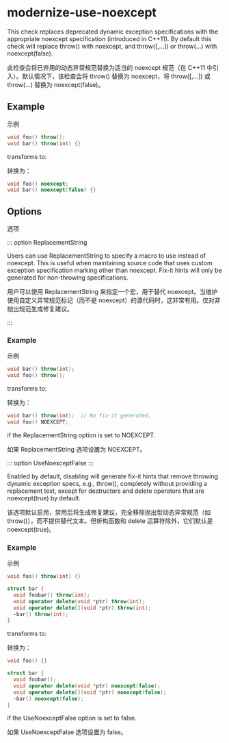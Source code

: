 # modernize-use-noexcept

This check replaces deprecated dynamic exception specifications with the appropriate noexcept specification (introduced in C++11). By default this check will replace throw() with noexcept, and throw(<exception>[,...]) or throw(...) with noexcept(false).

此检查会将已弃用的动态异常规范替换为适当的 noexcept 规范（在 C++11 中引入）。默认情况下，该检查会将 throw() 替换为 noexcept，将 throw(<exception>[,...]) 或 throw(...) 替换为 noexcept(false)。

## Example

示例

```c++
void foo() throw();
void bar() throw(int) {}
```

transforms to:

转换为：

```c++
void foo() noexcept;
void bar() noexcept(false) {}
```

## Options

选项

::: option
ReplacementString

Users can use ReplacementString to specify a macro to use instead of noexcept. This is useful when maintaining source code that uses custom exception specification marking other than noexcept. Fix-it hints will only be generated for non-throwing specifications.

用户可以使用 ReplacementString 来指定一个宏，用于替代 noexcept。当维护使用自定义异常规范标记（而不是 noexcept）的源代码时，这非常有用。仅对非抛出规范生成修复建议。

:::

### Example

示例

```c++
void bar() throw(int);
void foo() throw();
```

transforms to:

转换为：

```c++
void bar() throw(int);  // No fix-it generated.
void foo() NOEXCEPT;
```

if the ReplacementString option is set to NOEXCEPT.

如果 ReplacementString 选项设置为 NOEXCEPT。

::: option
UseNoexceptFalse
:::

Enabled by default, disabling will generate fix-it hints that remove throwing dynamic exception specs, e.g., throw(<something>), completely without providing a replacement text, except for destructors and delete operators that are noexcept(true) by default.

该选项默认启用，禁用后将生成修复建议，完全移除抛出型动态异常规范（如 throw(<something>)），而不提供替代文本。但析构函数和 delete 运算符除外，它们默认是 noexcept(true)。

### Example

示例

```c++
void foo() throw(int) {}

struct bar {
  void foobar() throw(int);
  void operator delete(void *ptr) throw(int);
  void operator delete[](void *ptr) throw(int);
  ~bar() throw(int);
}
```

transforms to:

转换为：

```c++
void foo() {}

struct bar {
  void foobar();
  void operator delete(void *ptr) noexcept(false);
  void operator delete[](void *ptr) noexcept(false);
  ~bar() noexcept(false);
}
```

if the UseNoexceptFalse option is set to false.

如果 UseNoexceptFalse 选项设置为 false。
